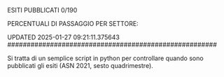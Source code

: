 ESITI PUBBLICATI 0/190 

PERCENTUALI DI PASSAGGIO PER SETTORE:

UPDATED 2025-01-27 09:21:11.375643
###################################################### 

Si tratta di un semplice script in python per controllare quando sono pubblicati gli esiti (ASN 2021, sesto quadrimestre).

